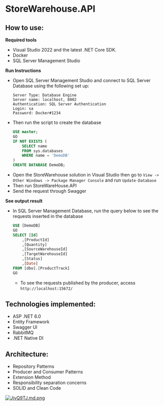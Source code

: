 StoreWarehouse.API
=====================

## How to use:

**Required tools**
- Visual Studio 2022 and the latest .NET Core SDK.
- Docker
- SQL Server Management Studio

**Run Instructions**
- Open SQL Server Management Studio and connect to SQL Server Database using the following set up:
    ```
    Server Type: Database Engine
    Server name: localhost, 8002
    Authentication: SQL Server Authentication
    Login: sa
    Password: Docker#1234
    ```
- Then run the script to create the database
    ```sql
    USE master;
    GO
    IF NOT EXISTS (
        SELECT name
        FROM sys.databases
        WHERE name = 'DemoDB'
    )
    CREATE DATABASE DemoDB;
    ```
- Open the StoreWarehouse solution in Visual Studio then go to ```View -> Other Windows -> Package Manager Console``` and run ```Update-Database```
- Then run StoreWareHouse.API
- Send the request through Swagger

**See output result**

- In SQL Server Management Database, run the query below to see the requests inserted in the database
    ```sql
    USE [DemoDB]
    GO
    SELECT [Id]
        ,[ProductId]
        ,[Quantity]
        ,[SourceWarehouseId]
        ,[TargetWarehouseId]
        ,[Status]
        ,[Date]
    FROM [dbo].[ProductTrack]
    GO
    ```
  - To see the requests published by the producer, access ```http://localhost:15672/```

## Technologies implemented:

- ASP .NET 6.0
- Entity Framework
- Swagger UI
- RabbitMQ
- .NET Native DI

## Architecture:
- Repository Patterns
- Producer and Consumer Patterns
- Extension Method
- Responsibility separation concerns
- SOLID and Clean Code

[![JjvQ9TJ.md.png](https://iili.io/JjvQ9TJ.md.png)](https://freeimage.host/i/JjvQ9TJ)